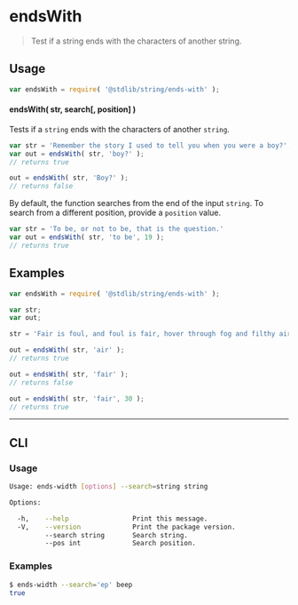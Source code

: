 # endsWith

> Test if a string ends with the characters of another string.


<section class="intro">

</section>

<!-- /.intro -->


<section class="usage">

## Usage

``` javascript
var endsWith = require( '@stdlib/string/ends-with' );
```

#### endsWith( str, search\[, position\] )

Tests if a `string` ends with the characters of another `string`.

``` javascript
var str = 'Remember the story I used to tell you when you were a boy?';
var out = endsWith( str, 'boy?' );
// returns true

out = endsWith( str, 'Boy?' );
// returns false
```

By default, the function searches from the end of the input `string`. To search from a different position, provide a `position` value.

``` javascript
var str = 'To be, or not to be, that is the question.'
var out = endsWith( str, 'to be', 19 );
// returns true
```

</section>

<!-- /.usage -->


<section class="examples">

## Examples

``` javascript
var endsWith = require( '@stdlib/string/ends-with' );

var str;
var out;

str = 'Fair is foul, and foul is fair, hover through fog and filthy air';

out = endsWith( str, 'air' );
// returns true

out = endsWith( str, 'fair' );
// returns false

out = endsWith( str, 'fair', 30 );
// returns true
```

</section>

<!-- /.examples -->


---

<section class="cli">

## CLI


<section class="usage">

### Usage

``` bash
Usage: ends-width [options] --search=string string

Options:

  -h,    --help                Print this message.
  -V,    --version             Print the package version.
         --search string       Search string.
         --pos int             Search position.
```

</section>

<!-- /.usage -->


<section class="examples">

### Examples

``` bash
$ ends-width --search='ep' beep
true
```

</section>

<!-- /.examples -->

</section>

<!-- /.cli -->


<section class="links">

</section>

<!-- /.links -->
